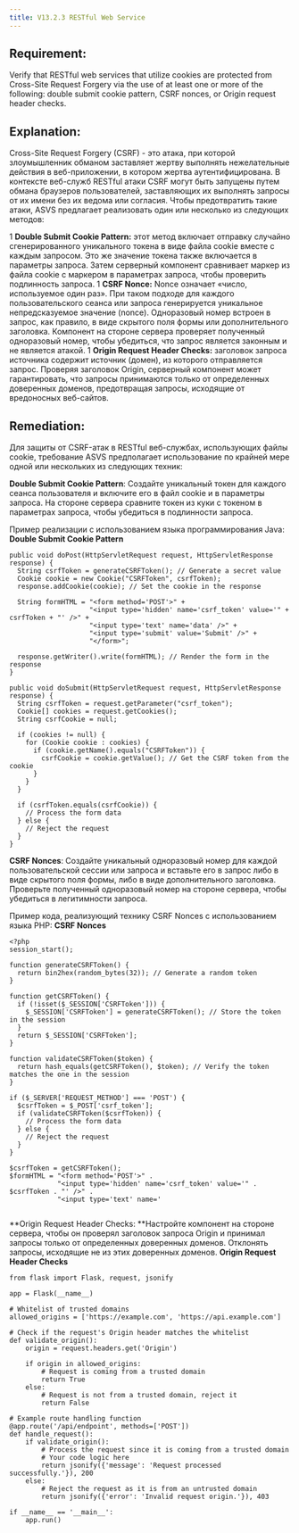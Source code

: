 ```yaml
---
title: V13.2.3 RESTful Web Service
---
```




## Requirement:

Verify that RESTful web services that utilize cookies are protected from Cross-Site Request Forgery via the use of at least one or more of the following: double submit cookie pattern, CSRF nonces, or Origin request header checks.

## Explanation:

Cross-Site Request Forgery (CSRF) - это атака, при которой злоумышленник обманом заставляет жертву выполнять нежелательные действия в веб-приложении, в котором жертва аутентифицирована. В контексте веб-служб RESTful атаки CSRF могут быть запущены путем обмана браузеров пользователей, заставляющих их выполнять запросы от их имени без их ведома или согласия. Чтобы предотвратить такие атаки, ASVS предлагает реализовать один или несколько из следующих методов:

1 **Double Submit Cookie Pattern:** этот метод включает отправку случайно сгенерированного уникального токена в виде файла cookie вместе с каждым запросом. Это же значение токена также включается в параметры запроса. Затем серверный компонент сравнивает маркер из файла cookie с маркером в параметрах запроса, чтобы проверить подлинность запроса.
1 **CSRF Nonce:** Nonce означает «число, используемое один раз». При таком подходе для каждого пользовательского сеанса или запроса генерируется уникальное непредсказуемое значение (nonce). Одноразовый номер встроен в запрос, как правило, в виде скрытого поля формы или дополнительного заголовка. Компонент на стороне сервера проверяет полученный одноразовый номер, чтобы убедиться, что запрос является законным и не является атакой.
1 **Origin Request Header Checks:** заголовок запроса источника содержит источник (домен), из которого отправляется запрос. Проверяя заголовок Origin, серверный компонент может гарантировать, что запросы принимаются только от определенных доверенных доменов, предотвращая запросы, исходящие от вредоносных веб-сайтов.





## Remediation:

Для защиты от CSRF-атак в RESTful веб-службах, использующих файлы cookie, требование ASVS предполагает использование по крайней мере одной или нескольких из следующих техник:

**Double Submit Cookie Pattern**: Создайте уникальный токен для каждого сеанса пользователя и включите его в файл cookie и в параметры запроса. На стороне сервера сравните токен из куки с токеном в параметрах запроса, чтобы убедиться в подлинности запроса.

Пример реализации с использованием языка программирования Java:
**Double Submit Cookie Pattern**

```
public void doPost(HttpServletRequest request, HttpServletResponse response) {
  String csrfToken = generateCSRFToken(); // Generate a secret value
  Cookie cookie = new Cookie("CSRFToken", csrfToken);
  response.addCookie(cookie); // Set the cookie in the response

  String formHTML = "<form method='POST'>" +
                    "<input type='hidden' name='csrf_token' value='" + csrfToken + "' />" +
                    "<input type='text' name='data' />" +
                    "<input type='submit' value='Submit' />" +
                    "</form>";

  response.getWriter().write(formHTML); // Render the form in the response
}

public void doSubmit(HttpServletRequest request, HttpServletResponse response) {
  String csrfToken = request.getParameter("csrf_token");
  Cookie[] cookies = request.getCookies();
  String csrfCookie = null;

  if (cookies != null) {
    for (Cookie cookie : cookies) {
      if (cookie.getName().equals("CSRFToken")) {
        csrfCookie = cookie.getValue(); // Get the CSRF token from the cookie
      }
    }
  }

  if (csrfToken.equals(csrfCookie)) {
    // Process the form data
  } else {
    // Reject the request
  }
}
```


**CSRF Nonces**: Создайте уникальный одноразовый номер для каждой пользовательской сессии или запроса и вставьте его в запрос либо в виде скрытого поля формы, либо в виде дополнительного заголовка. Проверьте полученный одноразовый номер на стороне сервера, чтобы убедиться в легитимности запроса.

Пример кода, реализующий технику CSRF Nonces с использованием языка PHP:
**CSRF Nonces**

```
<?php
session_start();

function generateCSRFToken() {
  return bin2hex(random_bytes(32)); // Generate a random token
}

function getCSRFToken() {
  if (!isset($_SESSION['CSRFToken'])) {
    $_SESSION['CSRFToken'] = generateCSRFToken(); // Store the token in the session
  }
  return $_SESSION['CSRFToken'];
}

function validateCSRFToken($token) {
  return hash_equals(getCSRFToken(), $token); // Verify the token matches the one in the session
}

if ($_SERVER['REQUEST_METHOD'] === 'POST') {
  $csrfToken = $_POST['csrf_token'];
  if (validateCSRFToken($csrfToken)) {
    // Process the form data
  } else {
    // Reject the request
  }
}

$csrfToken = getCSRFToken();
$formHTML = "<form method='POST'>" .
            "<input type='hidden' name='csrf_token' value='" . $csrfToken . "' />" .
            "<input type='text' name='


```


**Origin Request Header Checks: **Настройте компонент на стороне сервера, чтобы он проверял заголовок запроса Origin и принимал запросы только от определенных доверенных доменов. Отклонять запросы, исходящие не из этих доверенных доменов.
**Origin Request Header Checks**

```
from flask import Flask, request, jsonify

app = Flask(__name__)

# Whitelist of trusted domains
allowed_origins = ['https://example.com', 'https://api.example.com']

# Check if the request's Origin header matches the whitelist
def validate_origin():
    origin = request.headers.get('Origin')

    if origin in allowed_origins:
        # Request is coming from a trusted domain
        return True
    else:
        # Request is not from a trusted domain, reject it
        return False

# Example route handling function
@app.route('/api/endpoint', methods=['POST'])
def handle_request():
    if validate_origin():
        # Process the request since it is coming from a trusted domain
        # Your code logic here
        return jsonify({'message': 'Request processed successfully.'}), 200
    else:
        # Reject the request as it is from an untrusted domain
        return jsonify({'error': 'Invalid request origin.'}), 403

if __name__ == '__main__':
    app.run()


```


